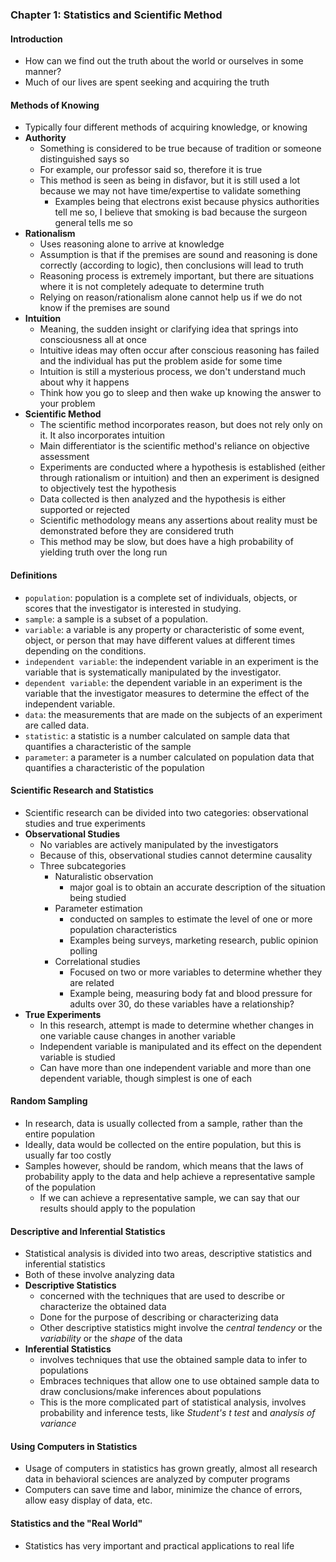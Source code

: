 ### Chapter 1: Statistics and Scientific Method
#### Introduction
- How can we find out the truth about the world or ourselves in some manner?
- Much of our lives are spent seeking and acquiring the truth
#### Methods of Knowing
- Typically four different methods of acquiring knowledge, or knowing
- **Authority**
    - Something is considered to be true because of tradition or someone distinguished says so
    - For example, our professor said so, therefore it is true
    - This method is seen as being in disfavor, but it is still used a lot because we may not have time/expertise to validate something
        - Examples being that electrons exist because physics authorities tell me so, I believe that smoking is bad because the surgeon general tells me so
- **Rationalism**
    - Uses reasoning alone to arrive at knowledge
    - Assumption is that if the premises are sound and reasoning is done correctly (according to logic), then conclusions will lead to truth
    - Reasoning process is extremely important, but there are situations where it is not completely adequate to determine truth
    - Relying on reason/rationalism alone cannot help us if we do not know if the premises are sound
- **Intuition**
    - Meaning, the sudden insight or clarifying idea that springs into consciousness all at once
    - Intuitive ideas may often occur after conscious reasoning has failed and the individual has put the problem aside for some time
    - Intuition is still a mysterious process, we don't understand much about why it happens
    - Think how you go to sleep and then wake up knowing the answer to your problem
- **Scientific Method**
    - The scientific method incorporates reason, but does not rely only on it. It also incorporates intuition
    - Main differentiator is the scientific method's reliance on objective assessment
    - Experiments are conducted where a hypothesis is established (either through rationalism or intuition) and then an experiment is designed to objectively test the hypothesis
    - Data collected is then analyzed and the hypothesis is either supported or rejected
    - Scientific methodology means any assertions about reality must be demonstrated before they are considered truth
    - This method may be slow, but does have a high probability of yielding truth over the long run
#### Definitions
- `population`: population is a complete set of individuals, objects, or scores that the investigator is interested in studying.
- `sample`: a sample is a subset of a population.
- `variable`: a variable is any property or characteristic of some event, object, or person that may have different values at different times depending on the conditions.
- `independent variable`: the independent variable in an experiment is the variable that is systematically manipulated by the investigator.
- `dependent variable`: the dependent variable in an experiment is the variable that the investigator measures to determine the effect of the independent variable.
- `data`: the measurements that are made on the subjects of an experiment are called data.
- `statistic`: a statistic is a number calculated on sample data that quantifies a characteristic of the sample
- `parameter`: a parameter is a number calculated on population data that quantifies a characteristic of the population
#### Scientific Research and Statistics
- Scientific research can be divided into two categories: observational studies and true experiments
- **Observational Studies**
    - No variables are actively manipulated by the investigators
    - Because of this, observational studies cannot determine causality
    - Three subcategories
        - Naturalistic observation
            - major goal is to obtain an accurate description of the situation being studied
        - Parameter estimation
            - conducted on samples to estimate the level of one or more population characteristics
            - Examples being surveys, marketing research, public opinion polling
        - Correlational studies
            - Focused on two or more variables to determine whether they are related
            - Example being, measuring body fat and blood pressure for adults over 30, do these variables have a relationship?
- **True Experiments**
    - In this research, attempt is made to determine whether changes in one variable cause changes in another variable
    - Independent variable is manipulated and its effect on the dependent variable is studied
    - Can have more than one independent variable and more than one dependent variable, though simplest is one of each
#### Random Sampling
- In research, data is usually collected from a sample, rather than the entire population
- Ideally, data would be collected on the entire population, but this is usually far too costly
- Samples however, should be random, which means that the laws of probability apply to the data and help achieve a representative sample of the population
    - If we can achieve a representative sample, we can say that our results should apply to the population
#### Descriptive and Inferential Statistics
- Statistical analysis is divided into two areas, descriptive statistics and inferential statistics
- Both of these involve analyzing data
- **Descriptive Statistics**
    - concerned with the techniques that are used to describe or characterize the obtained data
    - Done for the purpose of describing or characterizing data
    - Other descriptive statistics might involve the *central tendency* or the *variability* or the *shape* of the data
- **Inferential Statistics**
    - involves techniques that use the obtained sample data to infer to populations
    - Embraces techniques that allow one to use obtained sample data to draw conclusions/make inferences about populations
    - This is the more complicated part of statistical analysis, involves probability and inference tests, like *Student's t test* and *analysis of variance*
#### Using Computers in Statistics
- Usage of computers in statistics has grown greatly, almost all research data in behavioral sciences are analyzed by computer programs
- Computers can save time and labor, minimize the chance of errors, allow easy display of data, etc.
#### Statistics and the "Real World"
- Statistics has very important and practical applications to real life
